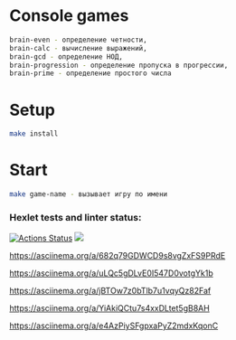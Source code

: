 # Console games

```bash
brain-even - определение четности, 
brain-calc - вычисление выражений, 
brain-gcd - определение НОД, 
brain-progression - определение пропуска в прогрессии, 
brain-prime - определение простого числа
```

# Setup

```bash
make install
```

# Start

```bash
make game-name - вызывает игру по имени
```

### Hexlet tests and linter status:
[![Actions Status](https://github.com/Sergunkit/frontend-project-44/workflows/hexlet-check/badge.svg)](https://github.com/Sergunkit/frontend-project-44/actions)
<a href="https://codeclimate.com/github/Sergunkit/frontend-project-44/maintainability"><img src="https://api.codeclimate.com/v1/badges/6a7c2aa108b0f7bdd7c3/maintainability" /></a>

https://asciinema.org/a/682q79GDWCD9s8vgZxFS9PRdE

https://asciinema.org/a/uLQc5gDLvE0I547D0votgYk1b

https://asciinema.org/a/jBTOw7z0bTlb7u1vqyQz82Faf

https://asciinema.org/a/YiAkiQCtu7s4xxDLtet5gB8AH

https://asciinema.org/a/e4AzPiySFgpxaPyZ2mdxKqonC